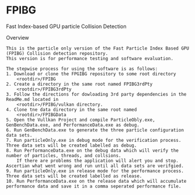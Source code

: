 # FPIBG
Fast Index-based GPU particle Collision Detection

Overview

	This is the particle only version of the Fast Particle Index Based GPU (FPIBG) Collision detection repository.
	This version is for performance testing and software evaluation.
	
	The stepwise process for using the software is as follows:
	1. Download or clone the FPGIBG repository to some root directory
		<rootdir>/FPIBG
	2. Create a directory in the same root named FPIBG3rdPty
		<rootdir>/FPIBG3rdPty
	3. Follow the directions for dowloading 3rd party dependencies in the ReadMe.md located in 
		<rootdir>/FPIBG/vulkan directory.
	4. Clone tne data directory in the same root named 
		<rootdir>/FPIBGData
	5. Open the Vullkan Project and compile ParticleObly.exe, GenBenchData.exe, and PerformanceData.exe as debug.
	6. Run GenBenchData.exe to generate the three particle configuration data sets.
	7. Run particleOnly.exe in debug mode for the verification process. Three data sets will be created labelled as debug.
	8. Run PerformanceData.exe on the debug data which will verify the number of particles, threads, and collsions.
		If there are problems the application will alert you and stop. Ascertian what went wrong and run until all data sets are verifgied.
	9. Run particleOnly.exe in release mode for the performance process. Three data sets will be created labelled as release.
	10. Run PerformanceData.exe on the release data which will accumulate performance data and save it in a comma seperated performance file. 
	
	
